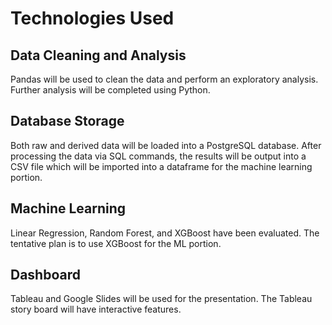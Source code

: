 


# Technologies Used
## Data Cleaning and Analysis
Pandas will be used to clean the data and perform an exploratory analysis. Further analysis will be completed using Python.

## Database Storage
Both raw and derived data will be loaded into a PostgreSQL database.  After processing the data via SQL commands, the results will be output into a CSV file which will be imported into a dataframe for the machine learning portion. 

## Machine Learning
Linear Regression, Random Forest, and XGBoost have been evaluated. The tentative plan is to use XGBoost for the ML portion. 

## Dashboard
Tableau and Google Slides will be used for the presentation. The Tableau story board will have interactive features.